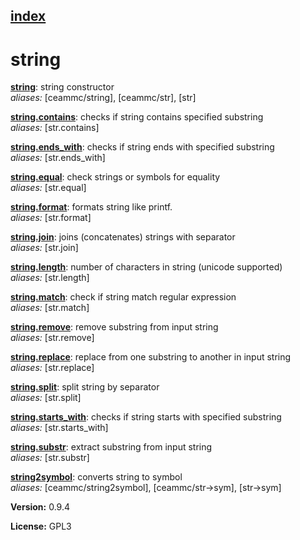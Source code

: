 [index](index.html) 
---

# string




[**string**](string.html): string constructor <br>
_aliases:_ \[ceammc/string\], \[ceammc/str\], \[str\]


[**string.contains**](string.contains.html): checks if string contains specified substring <br>
_aliases:_ \[str.contains\]


[**string.ends_with**](string.ends_with.html): checks if string ends with specified substring <br>
_aliases:_ \[str.ends_with\]


[**string.equal**](string.equal.html): check strings or symbols for equality <br>
_aliases:_ \[str.equal\]


[**string.format**](string.format.html): formats string like printf. <br>
_aliases:_ \[str.format\]


[**string.join**](string.join.html): joins (concatenates) strings with separator <br>
_aliases:_ \[str.join\]


[**string.length**](string.length.html): number of characters in string (unicode supported) <br>
_aliases:_ \[str.length\]


[**string.match**](string.match.html): check if string match regular expression <br>
_aliases:_ \[str.match\]


[**string.remove**](string.remove.html): remove substring from input string <br>
_aliases:_ \[str.remove\]


[**string.replace**](string.replace.html): replace from one substring to another in input string <br>
_aliases:_ \[str.replace\]


[**string.split**](string.split.html): split string by separator <br>
_aliases:_ \[str.split\]


[**string.starts_with**](string.starts_with.html): checks if string starts with specified substring <br>
_aliases:_ \[str.starts_with\]


[**string.substr**](string.substr.html): extract substring from input string <br>
_aliases:_ \[str.substr\]


[**string2symbol**](string2symbol.html): converts string to symbol <br>
_aliases:_ \[ceammc/string2symbol\], \[ceammc/str-&gt;sym\], \[str-&gt;sym\]



**Version:** 0.9.4

**License:** GPL3
